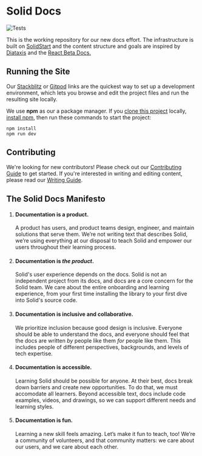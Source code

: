 # Solid Docs

![Tests](https://github.com/solidjs/solid-docs-next/actions/workflows/playwright.yml/badge.svg)

This is the working repository for our new docs effort. The infrastructure is built on [SolidStart](https://github.com/solidjs/solid-start) and the content structure and goals are inspired by [Diataxis](https://diataxis.fr/) and the [React Beta Docs.](https://diataxis.fr/)

## Running the Site

Our [Stackblitz](https://stackblitz.com/fork/github/solidjs/solid-docs-next/) or [Gitpod](https://gitpod.io/#https://github.com/solidjs/solid-docs-next) links are the quickest way to set up a development environment, which lets you browse and edit the project files and run the resulting site locally.

We use **npm** as our a package manager. If you [clone this project](https://docs.github.com/en/repositories/creating-and-managing-repositories/cloning-a-repository) locally, [install npm](https://docs.npmjs.com/downloading-and-installing-node-js-and-npm), then run these commands to start the project:

```shell
npm install
npm run dev
```

## Contributing

We're looking for new contributors! Please check out our [Contributing Guide](https://github.com/solidjs/solid-docs-next/blob/main/CONTRIBUTING.md) to get started. If you're interested in writing and editing content, please read our [Writing Guide](https://github.com/solidjs/solid-docs-next/blob/main/WRITING.md).

## The Solid Docs Manifesto

1. <h4>Documentation is a product.</h4> A product has users, and product teams design, engineer, and maintain solutions that serve them. We’re not writing text that describes Solid, we’re using everything at our disposal to teach Solid and empower our users throughout their learning process.

2. <h4>Documentation is <em>the product</em>.</h4> Solid's user experience depends on the docs. Solid is not an independent project from its docs, and docs are a core concern for the Solid team. We care about the entire onboarding and learning experience, from your first time installing the library to your first dive into Solid's source code.

3. <h4>Documentation is inclusive and collaborative.</h4> We prioritize inclusion because good design is inclusive. Everyone should be able to understand the docs, and everyone should feel that the docs are written <em>by</em> people like them <em>for</em> people like them. This includes people of different perspectives, backgrounds, and levels of tech expertise.

4. <h4>Documentation is accessible.</h4> Learning Solid should be possible for anyone. At their best, docs break down barriers and create new opportunities. To do that, we must accomodate all learners. Beyond accessible text, docs include code examples, videos, and drawings, so we can support different needs and learning styles.

5. <h4>Documentation is fun.</h4> Learning a new skill feels amazing. Let’s make it fun to teach, too! We’re a community of volunteers, and that community matters: we care about our users, and we care about each other.
